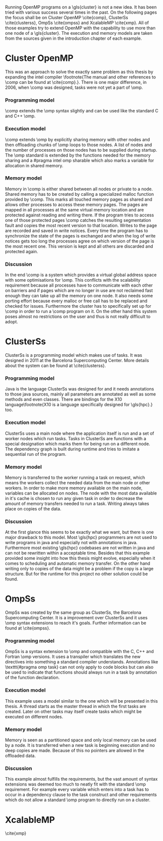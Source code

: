 Running OpenMP programs on a \gls{cluster} is not a new idea.
It has been tried with various success several times in the past.
On the following pages the focus shall be on Cluster OpenMP \cite{comp}, ClusterSs \cite{clusterss}, 
OmpSs \cite{ompss} and XcalableMP \cite{xmp}.
All of those examples try to extend OpenMP with the capability to use more than one node of a \gls{cluster}.
The execution and memory models are taken from the sources given in the introduction chapter of each example.

# Cluster OpenMP
This was an approach to solve the exactly same problem as this thesis by expanding the intel compiler
\footnote{The manual and other references to \comp can be found at \cite{comp}.}.
There is one major difference, in 2006, when \comp was designed, tasks were not yet a part of \omp.

### Programming model
\comp extends the \omp syntax slightly and can be used like the standard C and C++ \omp.

### Execution model
\comp extends \omp by explicitly sharing memory with other nodes and then offloading chunks of \omp loops to those nodes.
A list of nodes and the number of processes on those nodes has to be supplied during startup.
The \omp standard is extended by the functions needed for the memory sharing and a \#pragma intel omp sharable
which also marks a variable for allocation in shared memory.

### Memory model
Memory in \comp is either shared between all nodes or private to a node.
Shared memory has to be created by calling a specialized malloc function provided by \comp.
This marks all touched memory pages as shared and allows other processes to access these memory pages.
The pages are mapped in all processes at the same virtual memory location and are protected against reading and writing
there.
If the program tries to access one of those protected pages \comp catches the resulting segmentation fault and copies
the most recent version to that location.
Writes to the page are recorded and saved in write notices.
Every time the program has to synchronize the state of the pages is exchanged and when the log of write notices gets
too long the processes agree on which version of the page is the most recent one.
This version is kept and all others are discarded and protected again.

###  Discussion
In the end \comp is a system which provides a virtual global address space with some optimisations for \omp.
This conflicts with the scalability requirement because all processes have to communicate with each other on
barriers and if pages which are no longer in use are not reclaimed fast enough they can take up all the memory on
one node.
It also needs some porting effort because every malloc or free call has to be replaced and checked for issues.
Furthermore the cluster has to specifically set up for \comp in order to run a \comp program on it.
On the other hand this system poses almost no restrictions on the user and thus is not really difficult to adopt.

# ClusterSs
ClusterSs is a programming model which makes use of tasks.
It was designed in  2011 at the Barcelona Supercomputing Center.
More details about the system can be found at \cite{clusterss}.

### Programming model
Java is the language ClusterSs was designed for and it needs annotations to those java sources, mainly all parameters
are annotated as well as some methods and even classes.
There are bindings for the X10 language\footnote{X10 is a language specifically designed for \gls{hpc}.} too.

### Execution model
ClusterSs uses a main node where the application itself is run and a set of worker nodes which run tasks.
Tasks in ClusterSs are functions with a special designation which marks them for being run on a different node.
The dependency graph is built during runtime and tries to imitate a sequential run of the program.

### Memory model
Memory is transferred to the worker running a task on request, which means the workers collect the needed data from 
the main node or other workers.
In order to make more memory available on the main node, variables can be allocated on nodes.
The node with the most data available in it's cache is chosen to run any given task in order to decrease the amount of
memory transfers needed to run a task.
Writing always takes place on copies of the data.

### Discussion
At the first glance this seems to be exactly what we want, but there is one major drawback to this model.
Most \gls{hpc} programmers are not used to write programs in java and especially not with annotations in java.
Furthermore most existing \gls{hpc} codebases are not written in java and can not be rewritten within a acceptable time.
Besides that this example provided some insight into how this thesis might evolve, especially when it comes to 
scheduling and automatic memory transfer.
On the other hand writing only to copies of the data might be a problem if the copy is a large structure.
But for the runtime for this project no other solution could be found.

# OmpSs
OmpSs was created by the same group as ClusterSs, the Barcelona Supercomputing Center.
It is a improvement over ClusterSs and it uses \omp syntax extensions to reach it's goals.
Further information can be found at \cite{ompss}.

### Programming model
OmpSs is a syntax extension to \omp and compatible with the C, C++ and Fortran \omp versions.
It uses a transpiler which translates the new directives into something a standard compiler understands.
Annotations like \texttt{\#pragma omp task} can not only apply to code blocks but can also be used to indicate that
functions should always run in a task by annotation of the function declaration.

### Execution model
This example uses a model similar to the one which will be presented in this thesis. 
A thread starts as the master thread in which the first tasks are created. 
Later on other tasks may itself create tasks which might be executed on different nodes.


### Memory model
Memory is seen as a partitioned space and only local memory can be used by a node.
It is transferred when a new task is beginning execution and no deep copies are made. 
Because of this no pointers are allowed in the offloaded data.

### Discussion
This example almost fulfills the requirements, but the vast amount of syntax extensions was deemed too much to neatly
fit with the standard \omp requirement.
For example every variable which enters into a task has to occur in a dependency clause to the task construct and other
requirements which do not allow a standard \omp program to directly run on a cluster.

# XcalableMP
\cite{xmp}
